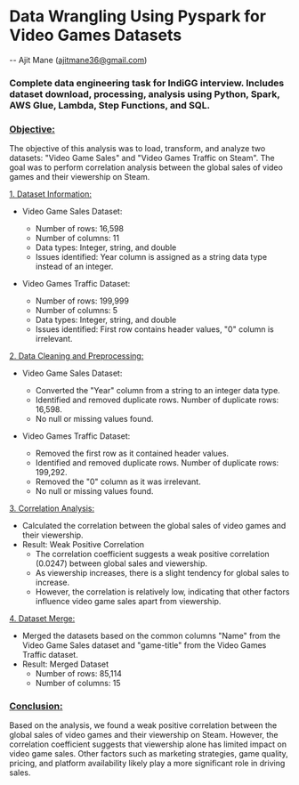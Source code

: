 # Data Wrangling Using Pyspark for Video Games Datasets
-- Ajit Mane (ajitmane36@gmail.com)

### Complete data engineering task for IndiGG interview. Includes dataset download, processing, analysis using Python, Spark, AWS Glue, Lambda, Step Functions, and SQL.

### <ins>Objective:</ins>

The objective of this analysis was to load, transform, and analyze two datasets: "Video Game Sales" and "Video Games Traffic on Steam". The goal was to perform correlation analysis between the global sales of video games and their viewership on Steam.

<ins>1. Dataset Information:</ins>
   - Video Game Sales Dataset:
     - Number of rows: 16,598
     - Number of columns: 11
     - Data types: Integer, string, and double
     - Issues identified: Year column is assigned as a string data type instead of an integer.

   - Video Games Traffic Dataset:
     - Number of rows: 199,999
     - Number of columns: 5
     - Data types: Integer, string, and double
     - Issues identified: First row contains header values, "0" column is irrelevant.

<ins>2. Data Cleaning and Preprocessing:</ins>
   - Video Game Sales Dataset:
     - Converted the "Year" column from a string to an integer data type.
     - Identified and removed duplicate rows. Number of duplicate rows: 16,598.
     - No null or missing values found.

   - Video Games Traffic Dataset:
     - Removed the first row as it contained header values.
     - Identified and removed duplicate rows. Number of duplicate rows: 199,292.
     - Removed the "0" column as it was irrelevant.
     - No null or missing values found.

<ins>3. Correlation Analysis:</ins>
   - Calculated the correlation between the global sales of video games and their viewership.
   - Result: Weak Positive Correlation
     - The correlation coefficient suggests a weak positive correlation (0.0247) between global sales and viewership.
     - As viewership increases, there is a slight tendency for global sales to increase.
     - However, the correlation is relatively low, indicating that other factors influence video game sales apart from viewership.

<ins>4. Dataset Merge:</ins>
   - Merged the datasets based on the common columns "Name" from the Video Game Sales dataset and "game-title" from the Video Games Traffic dataset.
   - Result: Merged Dataset
     - Number of rows: 85,114
     - Number of columns: 15

### <ins>Conclusion:</ins>

Based on the analysis, we found a weak positive correlation between the global sales of video games and their viewership on Steam. However, the correlation coefficient suggests that viewership alone has limited impact on video game sales. Other factors such as marketing strategies, game quality, pricing, and platform availability likely play a more significant role in driving sales.
